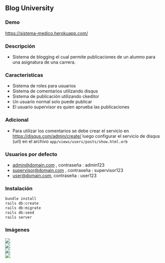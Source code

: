 ## Blog University

### Demo
https://sistema-medico.herokuapp.com/

### Descripción 
- Sistema de blogging el cual permite publicaciones de un alumno para una asignatura de una carrera.

### Características
- Sistema de roles para usuarios
- Sistema de comentarios utilizando disqus
- Sistema de publicación utilizando ckeditor
- Un usuario normal solo puede publicar
- El usuario supervisor es quien aprueba las publicaciones

### Adicional
- Para utilizar los comentarios se debe crear el servicio en https://disqus.com/admin/create/ luego configurar el servicio de disqus (url) en el archivo `app/views/users/posts/show.html.erb`

### Usuarios por defecto
- admin@domain.com , contraseña : admin123
- supervisor@domain.com , contraseña : supervisor123
- user@domain.com, contraseña : user123

### Instalación
```bash
bundle install
rails db:create
rails db:migrate
rails db:seed
rails server
```
### Imágenes

<img src="https://i.imgur.com/KX9InQI.png" />
<br>
<img src="https://i.imgur.com/oigERSx.png" />
<br>
<img src="https://i.imgur.com/v6GyKGE.png" />
<br>
<img src="https://i.imgur.com/EGJ4HCX.png" />
<br>

